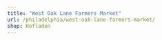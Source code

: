 ```yaml
---
title: "West Oak Lane Farmers Market"
url: /philadelphia/west-oak-lane-farmers-market/
shop: Hofladen
---
```

